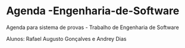 # Agenda -Engenharia-de-Software
Agenda para sistema de provas - Trabalho de Engenharia de Software

Alunos: Rafael Augusto Gonçalves e Andrey Dias
